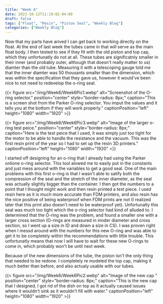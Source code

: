 ```yaml
---
title: "Week 6"
date: 2023-10-12T11:19:02-04:00
draft: false
tags: ["Float", "Resin", "Piston Seal", "Weekly Blog"]
categories: ["Weekly Blog"]
---
```


Now that my parts have arived I can get back to working directly on the float. At the end of last week the tubes came in that will serve as the main float body. I then tested to see if they fit with the old piston and top cap, which they unfortunatly do not at all. These tubes are significatnly smaller in their inner (and probably outer, although that doesn't really matter to us) diamter than the old tube. Measuring it with a telescoping gauge told me that the inner diamter was 50 thousants smaller than the dimension, which was within the specification that they gave us, however it would've been nice to not need to redevelop the o-ring seal. 

{{< figure src="/img/Week6/Week6Pic1.webp" alt="Screenshot of the O-ring selector." position="center" style="border-radius: 8px;" caption="This is a screen shot from the Parker O-ring selector. You imput the values and it tells you at the bottom if they will work properly." captionPosition="left" height="1080" width="1920" >}}

{{< figure src="/img/Week6/Week6Pic3.webp" alt="Image of the larger o-ring test peice." position="center" style="border-radius: 8px;" caption="Here is the test peice that I used, it was simply just too tight for the motor to be able to handle the resistance and the vacuum. This was the first resin print of the year so I had to set up the resin 3D printers." captionPosition="left" height="1080" width="1920" >}}

I started off designing for an o-ring that I already had using the Parker onlione o-ring selector. This tool alowed me to easily put in the constants and just mess around with the variables to get a good seal. One of the main problems with this first o-ring is that I wasn't able to satify both the compression of the seal and the stretch of the inner diameter, as the seal was actually slightly bigger than the container. I then got the numbers to a point that I thought might work and then resin printed a test piece. I used resin here as it is much more accurate than FDM printers, and also resin has the nice positive of being waterproof when FDM prints are not (I realized later that this print also doesn't need to be waterproof yet). Unfortunatly this seal was much too tight which the o-ring selector had kind of alluded to. I determined that the O-ring was the problem, and found a smaller one with a larger cross section (O-rings are measured in innder diameter and cross section, so I went up a size in ID and down a size in CS). I was proven right when I messd around with the numbers for this new O-ring and was able to get it to be completely within the recommendations with little trouble. This unfortunatly means that now I will have to wait for these new O-rings to come in, which probably won't be until next week. 

Because of the new dimensions of the tube, the piston isn't the only thing that needed to be redone. I completely re modeled the top cap, making it much better than before, and also actualy usable with our tubes. 

{{< figure src="/img/Week6/Week6Pic2.webp" alt="Image of the new cap " position="center" style="border-radius: 8px;" caption="This is the new cap that I designed, I got rid of the dish on top as It actually caused issues where it wouldn't sink as it wouldn't fill with water." captionPosition="left" height="1080" width="1920" >}}
